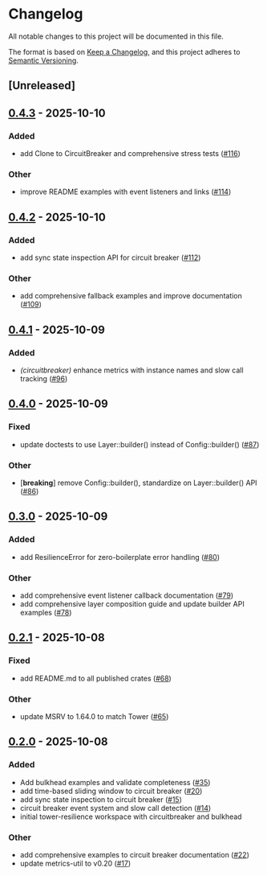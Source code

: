 # Changelog

All notable changes to this project will be documented in this file.

The format is based on [Keep a Changelog](https://keepachangelog.com/en/1.0.0/),
and this project adheres to [Semantic Versioning](https://semver.org/spec/v2.0.0.html).

## [Unreleased]

## [0.4.3](https://github.com/joshrotenberg/tower-resilience/compare/tower-resilience-circuitbreaker-v0.4.2...tower-resilience-circuitbreaker-v0.4.3) - 2025-10-10

### Added

- add Clone to CircuitBreaker and comprehensive stress tests ([#116](https://github.com/joshrotenberg/tower-resilience/pull/116))

### Other

- improve README examples with event listeners and links ([#114](https://github.com/joshrotenberg/tower-resilience/pull/114))

## [0.4.2](https://github.com/joshrotenberg/tower-resilience/compare/tower-resilience-circuitbreaker-v0.4.1...tower-resilience-circuitbreaker-v0.4.2) - 2025-10-10

### Added

- add sync state inspection API for circuit breaker ([#112](https://github.com/joshrotenberg/tower-resilience/pull/112))

### Other

- add comprehensive fallback examples and improve documentation ([#109](https://github.com/joshrotenberg/tower-resilience/pull/109))

## [0.4.1](https://github.com/joshrotenberg/tower-resilience/compare/tower-resilience-circuitbreaker-v0.4.0...tower-resilience-circuitbreaker-v0.4.1) - 2025-10-09

### Added

- *(circuitbreaker)* enhance metrics with instance names and slow call tracking ([#96](https://github.com/joshrotenberg/tower-resilience/pull/96))

## [0.4.0](https://github.com/joshrotenberg/tower-resilience/compare/tower-resilience-circuitbreaker-v0.3.0...tower-resilience-circuitbreaker-v0.4.0) - 2025-10-09

### Fixed

- update doctests to use Layer::builder() instead of Config::builder() ([#87](https://github.com/joshrotenberg/tower-resilience/pull/87))

### Other

- [**breaking**] remove Config::builder(), standardize on Layer::builder() API ([#86](https://github.com/joshrotenberg/tower-resilience/pull/86))

## [0.3.0](https://github.com/joshrotenberg/tower-resilience/compare/tower-resilience-circuitbreaker-v0.2.1...tower-resilience-circuitbreaker-v0.3.0) - 2025-10-09

### Added

- add ResilienceError for zero-boilerplate error handling ([#80](https://github.com/joshrotenberg/tower-resilience/pull/80))

### Other

- add comprehensive event listener callback documentation ([#79](https://github.com/joshrotenberg/tower-resilience/pull/79))
- add comprehensive layer composition guide and update builder API examples ([#78](https://github.com/joshrotenberg/tower-resilience/pull/78))

## [0.2.1](https://github.com/joshrotenberg/tower-resilience/compare/tower-resilience-circuitbreaker-v0.2.0...tower-resilience-circuitbreaker-v0.2.1) - 2025-10-08

### Fixed

- add README.md to all published crates ([#68](https://github.com/joshrotenberg/tower-resilience/pull/68))

### Other

- update MSRV to 1.64.0 to match Tower ([#65](https://github.com/joshrotenberg/tower-resilience/pull/65))

## [0.2.0](https://github.com/joshrotenberg/tower-resilience/compare/tower-circuitbreaker-v0.1.0...tower-circuitbreaker-v0.2.0) - 2025-10-08

### Added

- Add bulkhead examples and validate completeness ([#35](https://github.com/joshrotenberg/tower-resilience/pull/35))
- add time-based sliding window to circuit breaker ([#20](https://github.com/joshrotenberg/tower-resilience/pull/20))
- add sync state inspection to circuit breaker ([#15](https://github.com/joshrotenberg/tower-resilience/pull/15))
- circuit breaker event system and slow call detection ([#14](https://github.com/joshrotenberg/tower-resilience/pull/14))
- initial tower-resilience workspace with circuitbreaker and bulkhead

### Other

- add comprehensive examples to circuit breaker documentation ([#22](https://github.com/joshrotenberg/tower-resilience/pull/22))
- update metrics-util to v0.20 ([#17](https://github.com/joshrotenberg/tower-resilience/pull/17))
